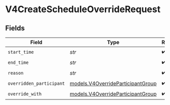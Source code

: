 # V4CreateScheduleOverrideRequest


## Fields

| Field                                                                        | Type                                                                         | Required                                                                     | Description                                                                  |
| ---------------------------------------------------------------------------- | ---------------------------------------------------------------------------- | ---------------------------------------------------------------------------- | ---------------------------------------------------------------------------- |
| `start_time`                                                                 | *str*                                                                        | :heavy_check_mark:                                                           | N/A                                                                          |
| `end_time`                                                                   | *str*                                                                        | :heavy_check_mark:                                                           | N/A                                                                          |
| `reason`                                                                     | *str*                                                                        | :heavy_check_mark:                                                           | N/A                                                                          |
| `overridden_participant`                                                     | [models.V4OverrideParticipantGroup](../models/v4overrideparticipantgroup.md) | :heavy_check_mark:                                                           | N/A                                                                          |
| `override_with`                                                              | [models.V4OverrideParticipantGroup](../models/v4overrideparticipantgroup.md) | :heavy_check_mark:                                                           | N/A                                                                          |